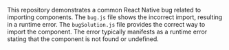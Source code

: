 This repository demonstrates a common React Native bug related to importing components. The `bug.js` file shows the incorrect import, resulting in a runtime error. The `bugSolution.js` file provides the correct way to import the component.  The error typically manifests as a runtime error stating that the component is not found or undefined.